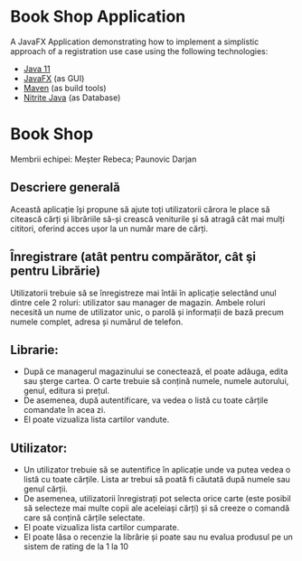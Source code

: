 # Book Shop Application
A JavaFX Application demonstrating how to implement a simplistic approach of a registration use case using the following technologies:
* [Java 11](https://www.oracle.com/java/technologies/javase-downloads.html)
* [JavaFX](https://openjfx.io/openjfx-docs/) (as GUI)
* [Maven](https://maven.apache.org/) (as build tools)
* [Nitrite Java](https://www.dizitart.org/nitrite-database.html) (as Database)


# Book Shop
Membrii echipei: Meșter Rebeca; Paunovic Darjan

## Descriere generală
Această aplicație își propune să ajute toți utilizatorii cărora le place să citească cărți și librăriile
să-și crească veniturile și să atragă cât mai mulți cititori, oferind acces ușor la un număr mare
de cărți.

## Înregistrare (atât pentru compărător, cât şi pentru Librărie)

Utilizatorii trebuie să se înregistreze mai întâi în aplicație selectând unul dintre cele 2 roluri:
utilizator sau manager de magazin. Ambele roluri necesită un nume de utilizator unic, o
parolă și informații de bază precum numele complet, adresa și numărul de telefon.

## Librarie:
- După ce managerul magazinului se conectează, el poate adăuga, edita sau șterge cartea. O
  carte trebuie să conțină numele, numele autorului, genul, editura si prețul.
- De asemenea, după autentificare, va vedea o listă cu toate cărțile comandate în acea zi.
- El poate vizualiza lista cartilor vandute.

## Utilizator:
- Un utilizator trebuie să se autentifice în aplicație unde va putea vedea o listă cu toate
  cărțile. Lista ar trebui să poată fi căutată după numele sau genul cărții.
- De asemenea, utilizatorii înregistrați pot selecta orice carte (este posibil să selecteze mai
  multe copii ale aceleiași cărți) și să creeze o comandă care să conțină cărțile selectate.
- El poate vizualiza lista cartilor cumparate.
- El poate lăsa o recenzie la librărie și poate sau nu evalua produsul pe un sistem de rating
  de la 1 la 10
